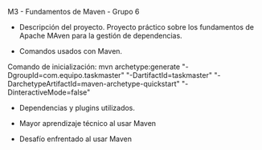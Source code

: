 M3 - Fundamentos de Maven - Grupo 6

- Descripción del proyecto.
  Proyecto práctico sobre los fundamentos de Apache MAven para la gestión de dependencias.

- Comandos usados con Maven.

Comando de inicialización:
mvn archetype:generate "-DgroupId=com.equipo.taskmaster" "-DartifactId=taskmaster" "-DarchetypeArtifactId=maven-archetype-quickstart" "-DinteractiveMode=false"

- Dependencias y plugins utilizados.

- Mayor aprendizaje técnico al usar Maven

- Desafío enfrentado al usar Maven
